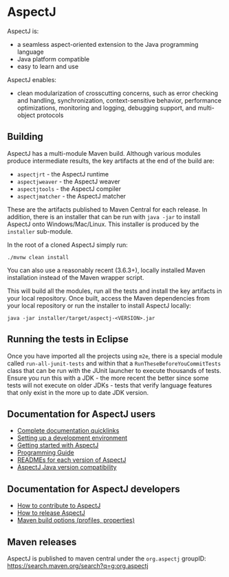 # AspectJ

AspectJ is:
- a seamless aspect-oriented extension to the Java programming language
- Java platform compatible
- easy to learn and use

AspectJ enables:
- clean modularization of crosscutting concerns, such as error checking and handling, synchronization, context-sensitive behavior, performance optimizations, monitoring and logging, debugging support, and multi-object protocols

## Building

AspectJ has a multi-module Maven build. Although various modules produce intermediate results, the key artifacts at the end of the build are:

* `aspectjrt` - the AspectJ runtime
* `aspectjweaver` - the AspectJ weaver
* `aspectjtools` - the AspectJ compiler
* `aspectjmatcher` - the AspectJ matcher

These are the artifacts published to Maven Central for each release. In addition, there is an installer that can be run with `java -jar` to install AspectJ onto Windows/Mac/Linux. This installer is produced by the `installer` sub-module.

In the root of a cloned AspectJ simply run:

```shell
./mvnw clean install
```

You can also use a reasonably recent (3.6.3+), locally installed Maven installation instead of the Maven wrapper script.

This will build all the modules, run all the tests and install the key artifacts in your local repository.
Once built, access the Maven dependencies from your local repository or run the installer to install AspectJ locally:
```
java -jar installer/target/aspectj-<VERSION>.jar
```

## Running the tests in Eclipse

Once you have imported all the projects using `m2e`, there is a special module called `run-all-junit-tests` and within that a `RunTheseBeforeYouCommitTests` class that can be run with the JUnit launcher to execute thousands of tests.
Ensure you run this with a JDK - the more recent the better since some tests will not execute on older JDKs - tests that verify language features that only exist in the more up to date JDK version.

## Documentation for AspectJ users

* [Complete documentation quicklinks](https://www.eclipse.org/aspectj/docs.php)
* [Setting up a development environment](docs/developer/IDE.md)
* [Getting started with AspectJ](https://www.eclipse.org/aspectj/doc/released/progguide/starting.html)
* [Programming Guide](https://www.eclipse.org/aspectj/doc/released/progguide/index.html)
* [READMEs for each version of AspectJ](docs/release)
* [AspectJ Java version compatibility](docs/release/JavaVersionCompatibility.adoc)

## Documentation for AspectJ developers

* [How to contribute to AspectJ](CONTRIBUTING.md)
* [How to release AspectJ](docs/developer/RELEASE.md)
* [Maven build options (profiles, properties)](docs/developer/BUILD.md)

## Maven releases

AspectJ is published to maven central under the `org.aspectj` groupID: https://search.maven.org/search?q=g:org.aspectj
